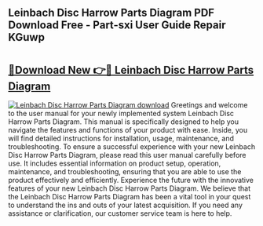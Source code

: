 ## Leinbach Disc Harrow Parts Diagram PDF Download Free - Part-sxi User Guide Repair KGuwp

# <h2><a href="http://dfhcfs.blite.top/?on=Leinbach+Disc+Harrow+Parts+Diagram">🔗Download New 👉🔴 Leinbach Disc Harrow Parts Diagram</a></h2>

[![Leinbach Disc Harrow Parts Diagram download](https://i.imgur.com/lujVjoI.png)](http://dfhcfs.blite.top/?on=Leinbach+Disc+Harrow+Parts+Diagram)
Greetings and welcome to the user manual for your newly implemented system Leinbach Disc Harrow Parts Diagram. This manual is specifically designed to help you navigate the features and functions of your product with ease. Inside, you will find detailed instructions for installation, usage, maintenance, and troubleshooting. To ensure a successful experience with your new Leinbach Disc Harrow Parts Diagram, please read this user manual carefully before use. It includes essential information on product setup, operation, maintenance, and troubleshooting, ensuring that you are able to use the product effectively and efficiently. Experience the future with the innovative features of your new Leinbach Disc Harrow Parts Diagram. We believe that the Leinbach Disc Harrow Parts Diagram has been a vital tool in your quest to understand the ins and outs of your latest acquisition. If you need any assistance or clarification, our customer service team is here to help.
